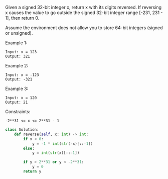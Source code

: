 Given a signed 32-bit integer x, return x with its digits reversed. If reversing x causes the value to go outside the signed 32-bit integer range [-231, 231 - 1], then return 0.

Assume the environment does not allow you to store 64-bit integers (signed or unsigned).

Example 1:
```
Input: x = 123
Output: 321
```
Example 2:
```
Input: x = -123
Output: -321
```
Example 3:
```
Input: x = 120
Output: 21
```
Constraints:
```
-2**31 <= x <= 2**31 - 1
```
```python
class Solution:
    def reverse(self, x: int) -> int:
        if x < 0:
            y = -1 * int(str(-x)[::-1])
        else:
            y = int(str(x)[::-1])  

        if y > 2**31 or y < -2**31:
            y = 0
        return y
```
